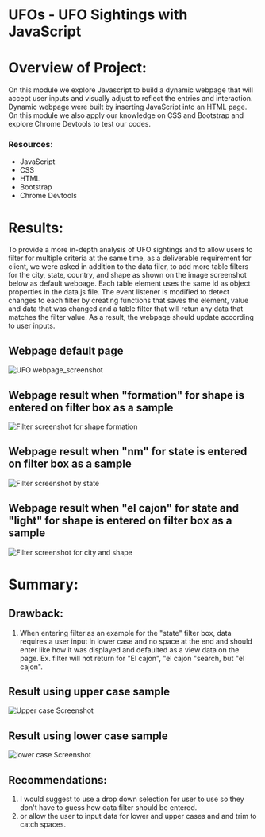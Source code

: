 # UFOs - UFO Sightings with JavaScript

# Overview of Project: 
On this module we explore Javascript to build a dynamic webpage that will accept user inputs and visually adjust to reflect the entries and interaction. Dynamic webpage were built by inserting JavaScript into an HTML page. On this module we also apply  our knowledge on CSS and Bootstrap and explore Chrome Devtools to test our codes.

### Resources:
  - JavaScript
  - CSS
  - HTML
  - Bootstrap
  - Chrome Devtools


# Results: 
To  provide a more in-depth analysis of UFO sightings and to  allow users to filter for multiple criteria at the same time, as a deliverable requirement for  client,  we were asked in addition to the data filer, to add more table filters for the city, state, country, and shape as shown on the image screenshot below as default webpage. Each table element uses  the same id as object properties in the data.js file. The event listener is modified to detect changes to each filter  by creating functions that saves the element, value and data that was changed  and a table filter that will retun any data that matches the filter value. As a result, the webpage should update according to user inputs.

## Webpage default page 
![UFO webpage_screenshot](https://user-images.githubusercontent.com/92903447/150466807-fef9a560-baad-4ffc-ba58-af8c3b3213e4.png)

## Webpage result when "formation" for shape  is entered on filter box as a sample
![Filter screenshot  for shape formation](https://user-images.githubusercontent.com/92903447/150466837-53a20a7f-2319-42da-a3f9-7f16db0428ee.png)

## Webpage result when "nm" for state  is entered on filter box as a sample
![Filter screenshot by state](https://user-images.githubusercontent.com/92903447/150466925-00d293e4-e87b-470c-bcd7-26ce7dd82812.png)

## Webpage result when "el cajon" for state  and "light" for shape  is entered on filter box as a sample
![Filter screenshot for city and shape](https://user-images.githubusercontent.com/92903447/150470991-75f10044-b3e8-426e-9ae1-3e8874782124.png)

# Summary: 
## Drawback:
  1. When entering filter as an example for the "state" filter box, data requires a user input in lower case and no space at the end and should enter like how it was displayed and defaulted as a view data on the page.  Ex. filter will not return for "El cajon", "el cajon "search, but "el cajon". 

## Result using upper case sample
![Upper case Screenshot ](https://user-images.githubusercontent.com/92903447/150471015-eef89d18-8ca8-4fd6-a07e-6fec4a54044a.png)
## Result using lower case sample
![lower case Screenshot](https://user-images.githubusercontent.com/92903447/150471119-99194aee-240f-4c4b-803d-9a7a75524dc5.png)

## Recommendations: 
  1. I would suggest  to use a drop down selection for user to use so they don't have to guess how data filter should be entered.
  2. or allow the  user to input data for lower and upper cases and and trim to catch spaces.
